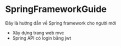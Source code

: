 # SpringFrameworkGuide
Đây là hướng dẫn về Spring framework cho người mới
- Xây dựng trang web mvc
- Spring API có login bằng jwt
